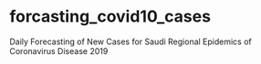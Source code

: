 # forcasting_covid10_cases
Daily Forecasting of New Cases for Saudi Regional Epidemics of Coronavirus Disease 2019 
